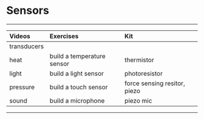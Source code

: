 # Sensors

----

Videos              |Exercises                      |Kit
:-------------------|:------------------------------|:-------------------------
transducers         |                               |
heat                |build a temperature sensor     |thermistor
light               |build a light sensor           |photoresistor
pressure            |build a touch sensor           |force sensing resitor, piezo
sound               |build a microphone             |piezo mic

----
